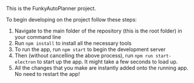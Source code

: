 This is the FunkyAutoPlanner project.

To begin developing on the project follow these steps:

1. Navigate to the main folder of the repository (this is the root folder) in your command line
2. Run `npm install` to install all the necessary tools
3. To run the app, run `npm start` to begin the development server
4. Then (without cancelling the above process), run `npm run start-electron` to start up the app. It might take a few seconds to load up.
5. All the changes that you make are instantly added onto the running app. No need to restart the app!